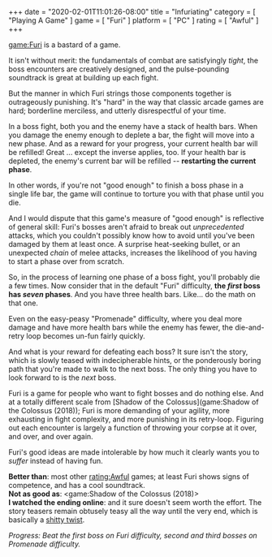 +++
date = "2020-02-01T11:01:26-08:00"
title = "Infuriating"
category = [ "Playing A Game" ]
game = [ "Furi" ]
platform = [ "PC" ]
rating = [ "Awful" ]
+++

<game:Furi> is a bastard of a game.

It isn't without merit: the fundamentals of combat are satisfyingly <i>tight</i>, the boss encounters are creatively designed, and the pulse-pounding soundtrack is great at building up each fight.

But the manner in which Furi strings those components together is outrageously punishing.  It's "hard" in the way that classic arcade games are hard; borderline merciless, and utterly disrespectful of your time.

In a boss fight, both you and the enemy have a stack of health bars.  When you damage the enemy enough to deplete a bar, the fight will move into a new phase.  And as a reward for your progress, your current health bar will be refilled!  Great ... except the inverse applies, too.  If your health bar is depleted, the enemy's current bar will be refilled -- <b>restarting the current phase</b>.

In other words, if you're not "good enough" to finish a boss phase in a single life bar, the game will continue to torture you with that phase until you die.

And I would dispute that this game's measure of "good enough" is reflective of general skill: Furi's bosses aren't afraid to break out <i>unprecedented</i> attacks, which you couldn't possibly know how to avoid until you've been damaged by them at least once.  A surprise heat-seeking bullet, or an unexpected <i>chain</i> of melee attacks, increases the likelihood of you having to start a phase over from scratch.

So, in the process of learning one phase of a boss fight, you'll probably die a few times.  Now consider that in the default "Furi" difficulty, <b>the <i>first</i> boss has <i>seven</i> phases</b>.  And you have three health bars.  Like... do the math on that one.

Even on the easy-peasy "Promenade" difficulty, where you deal more damage and have more health bars while the enemy has fewer, the die-and-retry loop becomes un-fun fairly quickly.

And what is your reward for defeating each boss?  It sure isn't the story, which is slowly teased with indecipherable hints, or the ponderously boring path that you're made to walk to the next boss.  The only thing you have to look forward to is the <i>next</i> boss.

Furi is a game for people who want to fight bosses and do nothing else.  And at a totally different scale from [Shadow of the Colossus](game:Shadow of the Colossus (2018)); Furi is more demanding of your agility, more exhausting in fight complexity, and more punishing in its retry-loop.  Figuring out each encounter is largely a function of throwing your corpse at it over, and over, and over again.

Furi's good ideas are made intolerable by how much it clearly wants you to <i>suffer</i> instead of having fun.

<b>Better than</b>: most other <rating:Awful> games; at least Furi shows signs of competence, and has a cool soundtrack.  
<b>Not as good as</b>: <game:Shadow of the Colossus (2018)>  
<b>I watched the ending online</b>: and it sure doesn't seem worth the effort.  The story teasers remain obtusely teasy all the way until the very end, which is basically a <a href="https://knowyourmeme.com/memes/what-a-twist">shitty twist</a>.

<i>Progress: Beat the first boss on Furi difficulty, second and third bosses on Promenade difficulty.</i>
